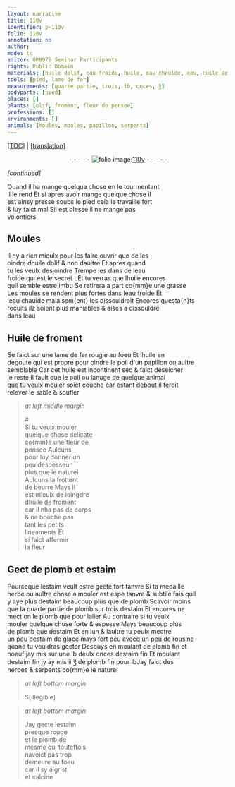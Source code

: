 ```yaml
---
layout: narrative
title: 110v
identifier: p-110v
folio: 110v
annotation: no
author:
mode: tc
editor: GR8975 Seminar Participants
rights: Public Domain
materials: [huile dolif, eau froide, huile, eau chaulde, eau, Huile de froment, fer, beurre, huile de froment, plomb, estaim, estaim de glace, rousine, plomb fin, estaim fin]
tools: [pied, lame de fer]
measurements: [quarte partie, trois, lb, onces, ℥]
bodyparts: [pied]
places: []
plants: [olif, froment, fleur de pensee]
professions: []
environments: []
animals: [Moules, moules, papillon, serpents]
---
```


<p><a href="{{ site.baseurl }}/diplomatic/">[TOC]</a> | <a href="{{ site.baseurl }}/texts/p-110v_tl/" target="_blank">[translation]</a></p><div class="folio" align="center">- - - - - <a href="http://gallica.bnf.fr/ark:/12148/btv1b10500001g/f226.image" target="_blank"><img src="https://cu-mkp.github.io/2017-workshop-edition/assets/photo-icon.png" alt="folio image: " style="display:inline-block; margin-bottom:-3px;"/>110v</a> - - - - - </div>  
 
*[continued]*
  
Quand il ha mange quelque chose en le tourmentant<br/> il le rend Et si apres avoir mange quelque chose il<br/> est ainsy presse soubs le <span class="tl"><span class="bp">pied</span></span> cela le travaille fort<br/> & luy faict mal Sil est blesse il ne mange pas<br/> volontiers

 
  

## <span class="al">Moules</span>

 
Il ny a rien mieulx pour les faire ouvrir que de les<br/> oindre d<span class="m">huile d<span class="pa">olif</span></span> & non daultre Et apres quand<br/> tu les veulx desjoindre Trempe les dans de l<span class="m">eau<br/> froide</span> qui est le secret <span class="del">L</span><span class="add">E</span>t tu verras que l<span class="m">huile</span> encores<br/> quil semble estre imbu Se retirera a part co{mm}e une grasse<br/> Les <span class="al">moules</span> se rendent plus fortes dans l<span class="m">eau froide</span> Et<br/> l<span class="m">eau chaulde</span> malaisem{ent} les dissouldroit Encores questa{n}ts<br/> recuits ilz soient plus maniables & aises a dissouldre<br/> dans l<span class="m">eau</span>

 
  

## <span class="m">Huile de <span class="pa">froment</span></span>

 
Se faict sur une <span class="tl">lame de <span class="m">fer</span></span> rougie au foeu Et l<span class="m">huile</span> en<br/> degoute qui est propre pour oindre le poil d'un <span class="al">papillon</span> ou aultre<br/> semblable Car cet <span class="m">huile</span> est incontinent sec & faict deseicher<br/> le reste Il fault que le poil ou lanuge de quelque animal<br/> que tu veulx mouler soict couche car estant debout il feroit<br/> relever le sable & soufler
 
> *at left middle margin*
> 
> 
>  #<br/> Si tu veulx mouler<br/> quelque chose delicate<br/> co{mm}e une <span class="pa">fleur de<br/> pensee</span> Aulcuns<br/> pour luy donner un<br/> peu despesseur<br/> plus que le naturel<br/> Aulcuns la frottent<br/> de <span class="m">beurre</span> Mays il<br/> est mieulx de loingdre<br/> d<span class="m">huile de <span class="pa">froment</span></span><br/> car il nha pas de corps<br/> & ne bouche pas<br/> tant les petits<br/> lineaments Et<br/> si faict affermir<br/> la fleur

 
  

## Gect de <span class="m">plomb</span> et <span class="m">estaim</span>

 
Pourceque l<span class="m">estaim</span> veult estre gecte fort tanvre Si ta medaille<br/> herbe ou aultre chose a mouler est <span class="del">espe</span> tanvre & subtile fais quil<br/> y aye plus d<span class="m">estaim</span> beaucoup plus que de <span class="m">plomb</span> Scavoir moins<br/> que la <span class="ms">quarte partie</span> de <span class="m">plomb</span> sur <span class="ms">trois</span> d<span class="m">estaim</span> Et encores ne<br/> mect on le <span class="m">plomb</span> que pour lalier Au contraire si tu veulx<br/> mouler quelque chose forte & espesse Mays beaucoup plus<br/> de <span class="m">plomb</span> que d<span class="m">estaim</span> Et en lun & laultre tu peulx mectre<br/> un peu d<span class="m">estaim de glace</span> mays fort peu avecq un peu de <span class="m">rousine</span><br/> quand tu vouldras gecter <span class="add">Despuys en moulant de <span class="m">plomb fin</span> et<br/> noeuf jay mis sur une <span class="ms">lb</span> deulx <span class="ms">onces</span> d<span class="m">estaim fin</span> Et moulant<br/> d<span class="m">estaim fin</span> jy ay mis ii <span class="ms">℥</span> de <span class="m">plomb fin</span> pour <span class="ms">lb</span>Jay faict des<br/> herbes & <span class="al">serpents</span> co{mm}e le naturel</span>
 
> *at left bottom margin*
> 
> 
> <span class="del">S[illegible]</span>
 
> *at left bottom margin*
> 
> 
>  Jay gecte l<span class="m">estaim</span><br/> presque rouge<br/> et le <span class="m">plomb</span> de<br/> mesme qui touteffois<br/> navoict pas trop<br/> demeure au foeu<br/> car il sy aigrist<br/> et calcine

